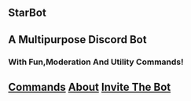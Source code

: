 ## StarBot

## A Multipurpose Discord Bot

### With Fun,Moderation And Utility Commands!

## [Commands](commands) [About](about) [Invite The Bot](https://discord.com/api/oauth2/authorize?client_id=704059931044872303&permissions=8&scope=bot)
